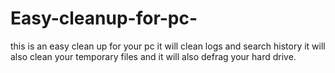 # Easy-cleanup-for-pc-
this is an easy clean up for your pc  it will clean logs and search history it will also clean your temporary files and it will also defrag your hard drive. 

